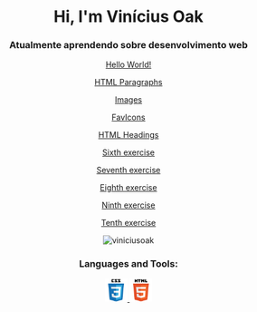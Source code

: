 <h1 align="center">Hi, I'm Vinícius Oak</h1>
<h3 align="center">Atualmente aprendendo sobre desenvolvimento web</h3>

<p align="center"> <a href="https://viniciusoak.github.io/Hello-World/ex001/index.html"> Hello World!</a>
<p align="center"> <a href="https://viniciusoak.github.io/Hello-World/ex002/index.html"> HTML Paragraphs</a>
<p align="center"> <a href="https://viniciusoak.github.io/Hello-World/ex003/index.html"> Images</a>
<p align="center"> <a href="https://viniciusoak.github.io/Hello-World/ex004/index.html"> FavIcons</a>
<p align="center"> <a href="https://viniciusoak.github.io/Hello-World/ex005/index.html"> HTML Headings</a>
<p align="center"> <a href="https://viniciusoak.github.io/Hello-World/ex007/index.html"> Sixth exercise</a>
<p align="center"> <a href="https://viniciusoak.github.io/Hello-World/ex008/index.html"> Seventh exercise</a>
<p align="center"> <a href="https://viniciusoak.github.io/Hello-World/ex009/index.html"> Eighth exercise</a>
<p align="center"> <a href="https://viniciusoak.github.io/Hello-World/ex010/index.html"> Ninth exercise </a>
<p align="center"> <a href="https://viniciusoak.github.io/Hello-World/ex011/index.html"> Tenth exercise </a>

<br>
  
<p align="center"> <img src="https://komarev.com/ghpvc/?username=viniciusoak&label=Profile%20views&color=0e75b6&style=flat" alt="viniciusoak" /> </p>

<h3 align="center">Languages and Tools:</h3>
<p align="center"> 
<a href="https://www.w3schools.com/css/" target="_blank" rel="external"> <img src="https://raw.githubusercontent.com/devicons/devicon/master/icons/css3/css3-original-wordmark.svg" alt="css3" width="40" height="40"/> </a>
<a href="https://www.w3.org/html/" target="_blank" rel="external"> <img src="https://raw.githubusercontent.com/devicons/devicon/master/icons/html5/html5-original-wordmark.svg" alt="html5" width="40" height="40"/> </a> 
</p>



